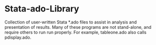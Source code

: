 # Stata-ado-Library
Collection of user-written Stata *.ado files to assist in analysis and presentation of results. Many of these programs are not stand-alone, and require others to run run properly.  For example, tableone.ado also calls pdisplay.ado.
